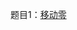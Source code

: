 题目1：[移动零](https://github.com/qian-lou/computer-science/blob/master/%E6%95%B0%E6%8D%AE%E7%BB%93%E6%9E%84%E5%92%8C%E7%AE%97%E6%B3%95%E8%AE%BE%E8%AE%A1/leetcode/problem0283_%E7%A7%BB%E5%8A%A8%E9%9B%B6/0283-%E7%A7%BB%E5%8A%A8%E9%9B%B6.md)

